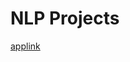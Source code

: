 # NLP Projects
[applink](https://bbc-news-classifier.herokuapp.com/?fbclid=IwAR05ekC1bzgmZTPRng2NQHcK_CUTLRvzdm_k9ijQ6jKkCzjGwwqVNp8s9_I)
